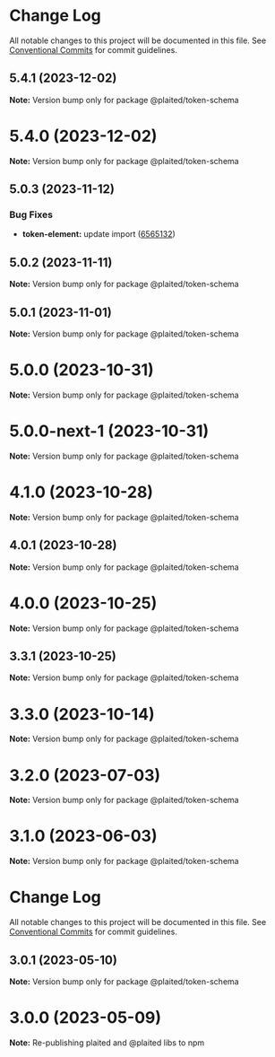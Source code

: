# Change Log

All notable changes to this project will be documented in this file.
See [Conventional Commits](https://conventionalcommits.org) for commit guidelines.

## 5.4.1 (2023-12-02)

**Note:** Version bump only for package @plaited/token-schema





# 5.4.0 (2023-12-02)

**Note:** Version bump only for package @plaited/token-schema





## 5.0.3 (2023-11-12)


### Bug Fixes

* **token-element:** update import ([6565132](https://github.com/plaited/plaited/commit/6565132b2bb531cf521ada49f583125ee06f4cd8))





## 5.0.2 (2023-11-11)

**Note:** Version bump only for package @plaited/token-schema





## 5.0.1 (2023-11-01)

**Note:** Version bump only for package @plaited/token-schema





# 5.0.0 (2023-10-31)

**Note:** Version bump only for package @plaited/token-schema





# 5.0.0-next-1 (2023-10-31)

**Note:** Version bump only for package @plaited/token-schema





# 4.1.0 (2023-10-28)

**Note:** Version bump only for package @plaited/token-schema

## 4.0.1 (2023-10-28)

**Note:** Version bump only for package @plaited/token-schema

# 4.0.0 (2023-10-25)

**Note:** Version bump only for package @plaited/token-schema

## 3.3.1 (2023-10-25)

**Note:** Version bump only for package @plaited/token-schema

# 3.3.0 (2023-10-14)

**Note:** Version bump only for package @plaited/token-schema

# 3.2.0 (2023-07-03)

**Note:** Version bump only for package @plaited/token-schema

# 3.1.0 (2023-06-03)

**Note:** Version bump only for package @plaited/token-schema

# Change Log

All notable changes to this project will be documented in this file. See
[Conventional Commits](https://conventionalcommits.org) for commit guidelines.

## 3.0.1 (2023-05-10)

**Note:** Version bump only for package @plaited/token-schema

# 3.0.0 (2023-05-09)

**Note:** Re-publishing plaited and @plaited libs to npm
